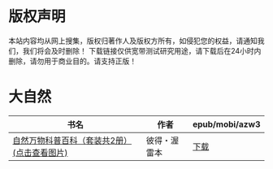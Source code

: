 # 版权声明

本站内容均从网上搜集，版权归著作人及版权方所有，如侵犯您的权益，请通知我们，我们将会及时删除！ 下载链接仅供宽带测试研究用途，请下载后在24小时内删除，请勿用于商业目的。请支持正版！

# 大自然

| 书名 | 作者 | epub/mobi/azw3 |
| --- | --- | --- |
| [自然万物科普百科（套装共2册） (点击查看图片)](https://www.dushupai.com/attachment/2024/06/06/188edcf211732d27.jpg) | 彼得・渥雷本 | [下载](https://url89.ctfile.com/f/31084289-1357030786-04e62b?p=8866) |
